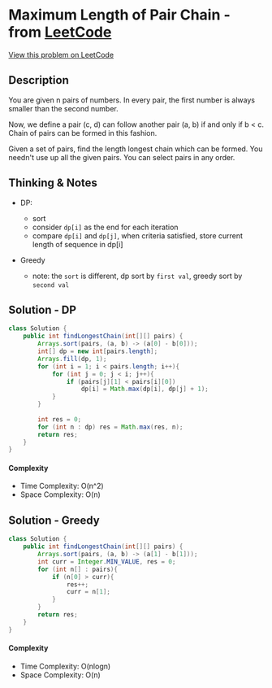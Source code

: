 # Maximum Length of Pair Chain - from [LeetCode](https://leetcode.com)
[View this problem on LeetCode](https://leetcode.com/problems/maximum-length-of-pair-chain/)

## Description
 You are given n pairs of numbers. In every pair, the first number is always smaller than the second number.

Now, we define a pair (c, d) can follow another pair (a, b) if and only if b < c. Chain of pairs can be formed in this fashion.

Given a set of pairs, find the length longest chain which can be formed. You needn't use up all the given pairs. You can select pairs in any order. 

## Thinking & Notes
* DP: 
  - sort
  - consider `dp[i]` as the end for each iteration
  - compare `dp[i]` and `dp[j]`, when criteria satisfied, store current length of sequence in dp[i]
  
* Greedy
  - note: the `sort` is different, dp sort by `first val`, greedy sort by `second val`

## Solution - DP
```java
class Solution {
    public int findLongestChain(int[][] pairs) {
        Arrays.sort(pairs, (a, b) -> (a[0] - b[0]));
        int[] dp = new int[pairs.length];
        Arrays.fill(dp, 1);
        for (int i = 1; i < pairs.length; i++){
            for (int j = 0; j < i; j++){
                if (pairs[j][1] < pairs[i][0])
                    dp[i] = Math.max(dp[i], dp[j] + 1);
            }
        }
        
        int res = 0;
        for (int n : dp) res = Math.max(res, n);
        return res;
    }
}
```
#### Complexity
* Time Complexity: O(n^2)
* Space Complexity: O(n)

## Solution - Greedy
```java
class Solution {
    public int findLongestChain(int[][] pairs) {
        Arrays.sort(pairs, (a, b) -> (a[1] - b[1]));
        int curr = Integer.MIN_VALUE, res = 0;
        for (int n[] : pairs){
            if (n[0] > curr){
                res++;
                curr = n[1];
            }
        }
        return res;
    }
}
```
#### Complexity
* Time Complexity: O(nlogn)
* Space Complexity: O(n)

